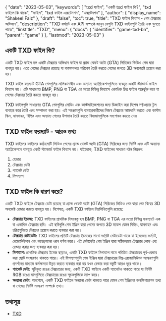 {
  "date": "2023-05-03",
  "keywords": [
"txd ফাইল",
"একটি txd ফাইল কি?",
"txd ফাইলে কি থাকে",
"ফাইল",
"txd ফাইল এক্সটেনশন",
"এক্সটেনশন"
],
  "author": {
    "display_name": "Shakeel Faiz"
},
  "draft": "false",
  "toc": true,
  "title": "TXD ফাইল বিন্যাস - গেম টেক্সচার অভিধান",
  "description": "TXD ফর্ম্যাট এবং API সম্পর্কে জানুন যেগুলি TXD ফাইলগুলি তৈরি এবং খুলতে পারে৷",
  "linktitle": "TXD",
  "menu": {
    "docs": {
      "identifier": "game-txd-bn",
      "parent": "game"
}
},
  "lastmod": "2023-05-03"
}

## একটি TXD ফাইল কি?

একটি TXD ফাইল হল একটি টেক্সচার অভিধান ফাইল যা গ্র্যান্ড থেফট অটো (GTA) সিরিজের ভিডিও গেম দ্বারা ব্যবহৃত হয়। এতে গেমের টেক্সচার রয়েছে যা বাস্তবসম্মত পরিবেশ তৈরি করতে গেমের জগতে 3D অবজেক্টে প্রয়োগ করা হয়।

TXD ফাইল ফরম্যাট GTA গেমগুলির মালিকানাধীন এবং অন্যান্য অ্যাপ্লিকেশনগুলিতে ব্যবহৃত একটি স্ট্যান্ডার্ড ফাইল বিন্যাস নয়। এটি সাধারণত BMP, PNG বা TGA এর মতো বিভিন্ন বিন্যাসে একাধিক চিত্র ফাইল অন্তর্ভুক্ত করে যা গেমের টেক্সচার তৈরি করতে ব্যবহৃত হয়।

TXD ফাইলগুলি সাধারণত GTA গেমগুলির মোডিং এবং কাস্টমাইজেশনের জন্য ডিজাইন করা বিশেষ সফ্টওয়্যার টুল ব্যবহার করে তৈরি এবং সম্পাদনা করা হয়। এই সরঞ্জামগুলি ব্যবহারকারীদের নিজস্ব টেক্সচার আমদানি করতে এবং কাস্টম স্কিন, যানবাহন, বিল্ডিং এবং অন্যান্য গেমের উপাদান তৈরি করতে বিদ্যমানগুলিকে সংশোধন করতে দেয়৷

## TXD ফাইল ফরম্যাট - আরও তথ্য

TXD ফাইলের ফাইলের কাঠামোটি ভিডিও গেমের গ্র্যান্ড থেফট অটো (GTA) সিরিজের জন্য নির্দিষ্ট এবং এটি অন্যান্য অ্যাপ্লিকেশনে ব্যবহৃত একটি স্ট্যান্ডার্ড ফাইল বিন্যাস নয়। যাইহোক, TXD ফাইলের সাধারণ গঠন নিম্নরূপ:

1. হেডার
2. টেক্সচার ডেটা
3. প্যালেট ডেটা
4. মিপম্যাপ

## TXD ফাইল কি ধারণ করে?

একটি TXD ফাইলে টেক্সচার ডেটা রয়েছে যা গ্র্যান্ড থেফট অটো (GTA) সিরিজের ভিডিও গেম দ্বারা গেম বিশ্বের 3D অবজেক্ট রেন্ডার করতে ব্যবহৃত হয়। বিশেষত, একটি TXD ফাইলে নিম্নলিখিতগুলি রয়েছে:

- **টেক্সচার ইমেজ:** TXD ফাইলের প্রাথমিক বিষয়বস্তু হল BMP, PNG বা TGA এর মতো বিভিন্ন ফরম্যাটে এক বা একাধিক টেক্সচার ছবি। এই ছবিগুলি গেম ইঞ্জিন দ্বারা গেমের জগতে 3D মডেল যেমন বিল্ডিং, যানবাহন এবং চরিত্রগুলিতে টেক্সচার প্রয়োগ করতে ব্যবহার করা হয়।
- **টেক্সচার মেটাডেটা:** TXD ফাইলের প্রতিটি টেক্সচার ইমেজের সাথে সংশ্লিষ্ট মেটাডেটা থাকে যা ইমেজের ফর্ম্যাট, রেজোলিউশন এবং কম্প্রেশনের ধরন বর্ণনা করে। এই মেটাডেটা গেম ইঞ্জিন দ্বারা সঠিকভাবে টেক্সচার লোড এবং রেন্ডার করার জন্য ব্যবহার করা হয়।
- **মিপম্যাপ:** প্রাথমিক টেক্সচার ইমেজ ছাড়াও, একটি TXD ফাইলে মিপম্যাপ নামে পরিচিত টেক্সচারের পূর্ব-রেন্ডার করা ছোট সংস্করণও থাকতে পারে। এই মিপম্যাপগুলি গেম ইঞ্জিন দ্বারা টেক্সচারের নিম্ন-রেজোলিউশন সংস্করণগুলি প্রদর্শনের মাধ্যমে কর্মক্ষমতা উন্নত করতে ব্যবহার করা হয় যখন রেন্ডার করা বস্তুটি আরও দূরে থাকে।
- **প্যালেট ডেটা:** সূচীকৃত রঙের টেক্সচারের জন্য, একটি TXD ফাইলে একটি প্যালেটও থাকতে পারে যা নির্দিষ্ট RGB রঙের মানগুলিতে টেক্সচারের রঙের সূচকগুলিকে ম্যাপ করে।
- **অন্যান্য ডেটা:** অবশেষে, একটি TXD ফাইলে অন্যান্য ডেটা থাকতে পারে যেমন গেম ইঞ্জিনের কনফিগারেশন তথ্য বা গেমের নির্দিষ্ট সংস্করণ সম্পর্কে তথ্য।

## তথ্যসূত্র
* [TXD](https://gta.fandom.com/wiki/TXD)


